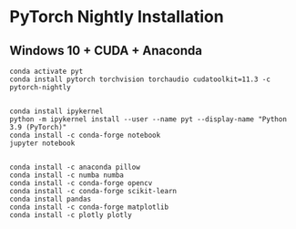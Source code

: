 # PyTorch Nightly Installation
## Windows 10 + CUDA + Anaconda

```conda create -n pyt python=3.9
conda activate pyt
conda install pytorch torchvision torchaudio cudatoolkit=11.3 -c pytorch-nightly


conda install ipykernel
python -m ipykernel install --user --name pyt --display-name "Python 3.9 (PyTorch)"
conda install -c conda-forge notebook
jupyter notebook


conda install -c anaconda pillow
conda install -c numba numba
conda install -c conda-forge opencv
conda install -c conda-forge scikit-learn
conda install pandas
conda install -c conda-forge matplotlib
conda install -c plotly plotly
```
